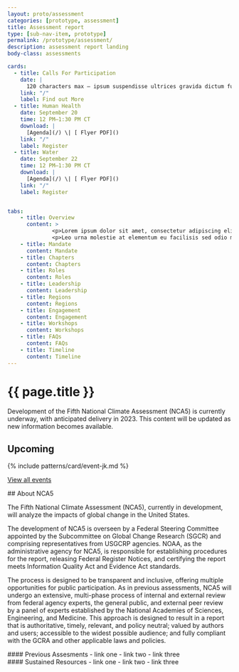 ```yaml
---
layout: proto/assessment
categories: [prototype, assessment]
title: Assessment report
type: [sub-nav-item, prototype]
permalink: /prototype/assessment/
description: assessment report landing
body-class: assessments

cards:
  - title: Calls For Participation
    date: |
      120 characters max – ipsum suspendisse ultrices gravida dictum fusce ut placerat orci nulla
    link: "/"
    label: Find out More
  - title: Human Health
    date: September 20 
    time: 12 PM–1:30 PM CT
    download: |
      [Agenda](/) \| [ Flyer PDF]()
    link: "/"
    label: Register
  - title: Water
    date: September 22 
    time: 12 PM–1:30 PM CT
    download: |
      [Agenda](/) \| [ Flyer PDF]()
    link: "/"
    label: Register


tabs:
    - title: Overview
      content: >
              <p>Lorem ipsum dolor sit amet, consectetur adipiscing elit, sed do eiusmod tempor incididunt ut labore et dolore magna aliqua. In vitae turpis massa sed. Et odio pellentesque diam volutpat commodo sed egestas egestas fringilla. Amet cursus sit amet dictum sit amet justo donec. Porta lorem mollis aliquam ut porttitor. Netus et malesuada fames ac turpis egestas sed tempus urna. Viverra tellus in hac habitasse. Elementum curabitur vitae nunc sed velit dignissim. Cum sociis natoque penatibus et. Netus et malesuada fames ac turpis egestas maecenas pharetra convallis.</p>
              <p>Leo urna molestie at elementum eu facilisis sed odio morbi. Consequat id porta nibh venenatis cras sed felis. Lorem sed risus ultricies tristique nulla aliquet enim tortor. Eget velit aliquet sagittis id consectetur purus ut faucibus. Cursus mattis molestie a iaculis at. Morbi tristique senectus et netus et malesuada. Elementum eu facilisis sed odio morbi. Ut placerat orci nulla pellentesque dignissim enim sit amet. Tristique senectus et netus et. Et ligula ullamcorper malesuada proin libero. Lacus vestibulum sed arcu non odio euismod lacinia at.</p>
    - title: Mandate
      content: Mandate
    - title: Chapters
      content: Chapters
    - title: Roles
      content: Roles
    - title: Leadership
      content: Leadership
    - title: Regions
      content: Regions
    - title: Engagement
      content: Engagement
    - title: Workshops
      content: Workshops
    - title: FAQs
      content: FAQs
    - title: Timeline
      content: Timeline
---
```

# {{ page.title }}

 <div class="usa-alert usa-alert--info">
    <div class="usa-alert__body">
      <p class="usa-alert__text">
        Development of the Fifth National Climate Assessment (NCA5) is currently underway, with anticipated delivery in 2023. This content will be updated as new information becomes available.
      </p>
    </div>
  </div>


## Upcoming
{% include patterns/card/event-jk.md %}

<a href="/">View all events <i class="fa-solid fa-arrow-right-long"></i></a>

<div class="content-rap" markdown="1">
<div class="article" markdown="1">
## About NCA5

The Fifth National Climate Assessment (NCA5), currently in development, will analyze the impacts of global change in the United States.
 
The development of NCA5 is overseen by a Federal Steering Committee appointed by the Subcommittee on Global Change Research (SGCR) and comprising representatives from USGCRP agencies. NOAA, as the administrative agency for NCA5, is responsible for establishing procedures for the report, releasing Federal Register Notices, and certifying the report meets Information Quality Act and Evidence Act standards. 
 
The process is designed to be transparent and inclusive, offering multiple opportunities for public participation. As in previous assessments, NCA5 will undergo an extensive, multi-phase process of internal and external review from federal agency experts, the general public, and external peer review by a panel of experts established by the National Academies of Sciences, Engineering, and Medicine. This approach is designed to result in a report that is authoritative, timely, relevant, and policy neutral; valued by authors and users; accessible to the widest possible audience; and fully compliant with the GCRA and other applicable laws and policies.
</div>
<div class="related-resources" markdown="1">
<div class="link-list" markdown="1">
#### Previous Assesments
- link one
- link two
- link three
</div>
<div class="link-list" markdown="1">
#### Sustained Resources
- link one
- link two
- link three
</div>
<div>